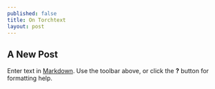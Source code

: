 ```yaml
---
published: false
title: On Torchtext
layout: post
---
```

## A New Post

Enter text in [Markdown](http://daringfireball.net/projects/markdown/). Use the toolbar above, or click the **?** button for formatting help.
